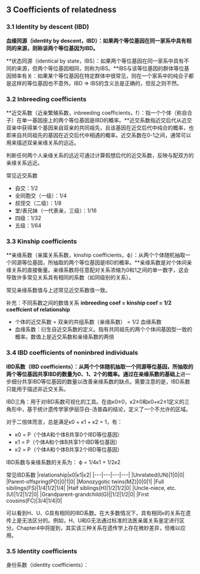 ## 3 Coefficients of relatedness
### 3.1 Identity by descent (IBD)
**血缘同源（identity by descent，IBD）：如果两个等位基因在同一家系中具有相同的来源，则称该两个等位基因为IBD。**

**状态同源（identical by state，IBS）：如果两个等位基因在同一家系中具有不同的来源，但两个等位基因相同，则称为IBS。**IBS与该等位基因的群体等位基因频率有关：如果某个等位基因在特定群体中很常见，则在一个家系中的纯合子都是这样的等位基因也不意外。IBD ⇒ IBS的含义总是正确的，但反之则不然。
### 3.2 Inbreeding coefficients
**近交系数（近亲繁殖系数，inbreeding coefficients，f）：指一个个体（称自合子）在单一基因座上的两个等位基因是IBD的概率。**近交系数指近交后代从近交双亲中获得某个基因来自双亲的共同祖先，且该基因在近交后代中纯合的概率，也即来自共同祖先的基因在近交后代中相遇的概率。近交系数在0-1之间，通常可以用来描述双亲亲缘关系的远近。

判断任何两个人亲缘关系的远近可通过计算假想后代的近交系数，反映与配双方的亲缘关系远近。

常见近交系数
* 自交：1/2
* 全同胞交（一级）：1/4
* 叔侄交（二级）：1/8
* 堂/表兄妹（一代表亲，三级）：1/16
* 四级：1/32
* 五级：1/64
### 3.3 Kinship coefficients
**亲缘系数（亲属关系系数，kinship coefficients，ϕ）：从两个个体随机抽取一个同源等位基因，所抽取的两个等位基因是IBD的概率。**亲缘系数是对个体间亲缘关系的直接衡量。亲缘系数将任意配对关系浓缩为0和1之间的单一数字，这会导致许多常见关系具有相同的系数（如同级别的关系）。

常见亲缘系数值与上述常见近交系数值一致。

补充：不同系数之间的数值关系
**inbreeding coef = kinship coef = 1/2 coeffcient of relationship**
* 个体的近交系数 = 双亲的共组系数（亲缘系数） = 1/2 血缘系数
* 血缘系数：衍生自近交系数的定义。指有共同祖先的两个个体间基因型一致的概率。数值上是近交系数和亲缘系数的两倍
### 3.4 IBD coefficients of noninbred individuals
**IBD系数（IBD coefficients）：从两个个体随机抽取一个同源等位基因，所抽取的两个等位基因共享IBD的数量为0、1、2个的概率。**通过**在亲缘系数的基础上**进一步细分共享IBD等位基因的数量以改善亲缘系数的缺点。需要注意的是，IBD系数只能用于描述非近交关系。

IBD三角：用于对IBD系数可视化的工具。在由κ0≥0，κ2≥0和κ0+κ2≤1定义的三角形中，基于统计遗传学家伊丽莎白-汤普森的结论，定义了一个不允许的区域。

对于二倍体而言，总是满足κ0 + κ1 + κ2 = 1，有：
* κ0 = P（个体A和个体B共享0个IBD等位基因）
* κ1 = P（个体A和个体B共享1个IBD等位基因）
* κ2 = P（个体A和个体B共享2个IBD等位基因）

IBD系数与亲缘系数的关系为：
ϕ = 1/4κ1 + 1/2κ2

常见IBD系数
|relationship|κ0|κ1|κ2|
|---|---|---|---|
|Unrelated(UN)|1|0|0|
|Parent-offspring(PO)|0|1|0|
|Monozygotic twins(MZ)|0|0|1|
|Full sibilings(FS)|1/4|1/2|1/4|
|Half siblings(H)|1/2|1/2|0|
|Uncle-niece, etc.(U)|1/2|1/2|0|
|Grandparent-grandchild(G)||1/2|1/2|0|
|First cousins(FC)|3/4|1/4|0|

可以看到H、U、G具有相同的IBD系数。在大多数情况下，具有相同κ的关系在遗传上是无法区分的。例如，H、U和G无法通过标准的法医亲属关系鉴定进行区分。Chapter4中将提到，其实该三种关系在遗传学上存在微妙差异，但难以应用。
### 3.5 Identity coefficients
身份系数（identity coefficients）：